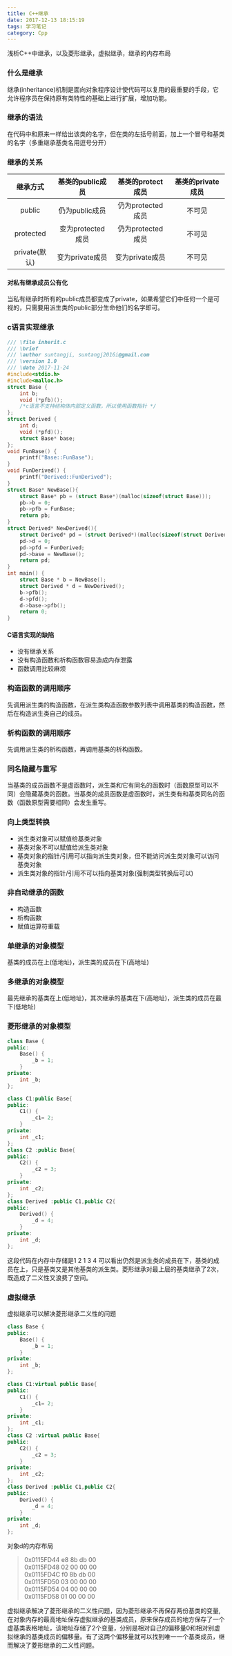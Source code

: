 ```yaml
---
title: C++继承
date: 2017-12-13 18:15:19
tags: 学习笔记
category: Cpp
---
```

浅析C++中继承，以及菱形继承，虚拟继承，继承的内存布局
<!--more-->
### 什么是继承
继承(inheritance)机制是面向对象程序设计使代码可以复用的最重要的手段，它允许程序员在保持原有类特性的基础上进行扩展，增加功能。

### 继承的语法
在代码中和原来一样给出该类的名字，但在类的左括号前面，加上一个冒号和基类的名字（多重继承基类名用逗号分开）

### 继承的关系

继承方式 | 基类的public成员 |基类的protect成员 |基类的private成员
:----:|:------:|:----:|:---:
public | 仍为public成员  |仍为protected成员 |不可见
protected| 变为protected成员 | 仍为protected成员 |不可见
private(默认)| 变为private成员 | 变为private成员 |不可见

#### 对私有继承成员公有化
当私有继承时所有的public成员都变成了private，如果希望它们中任何一个是可视的，只需要用派生类的public部分生命他们的名字即可。

### c语言实现继承
```c
/// \file inherit.c
/// \brief
/// \author suntangji, suntangj2016i@gmail.com
/// \version 1.0
/// \date 2017-11-24
#include<stdio.h>
#include<malloc.h>
struct Base {
    int b;
    void (*pfb)();
    /*c语言不支持结构体内部定义函数，所以使用函数指针 */
};
struct Derived {
    int d;
    void (*pfd)();
    struct Base* base;
};
void FunBase() {
    printf("Base::FunBase");
}
void FunDerived() {
    printf("Derived::FunDerived");
}
struct Base* NewBase(){
    struct Base* pb = (struct Base*)(malloc(sizeof(struct Base)));
    pb->b = 0;
    pb->pfb = FunBase;
    return pb;
}
struct Derived* NewDerived(){
    struct Derived* pd = (struct Derived*)(malloc(sizeof(struct Derived)));
    pd->d = 0;
    pd->pfd = FunDerived;
    pd->base = NewBase(); 
    return pd;
}
int main() {
    struct Base * b = NewBase();
    struct Derived * d = NewDerived();
    b->pfb();
    d->pfd();
    d->base->pfb();
    return 0;
}
```
#### C语言实现的缺陷
-  没有继承关系
-  没有构造函数和析构函数容易造成内存泄露
-  函数调用比较麻烦

### 构造函数的调用顺序
先调用派生类的构造函数，在派生类构造函数参数列表中调用基类的构造函数，然后在构造派生类自己的成员。
### 析构函数的调用顺序
先调用派生类的析构函数，再调用基类的析构函数。
### 同名隐藏与重写
当基类的成员函数不是虚函数时，派生类和它有同名的函数时（函数原型可以不同）会隐藏基类的函数。当基类的成员函数是虚函数时，派生类有和基类同名的函数（函数原型需要相同）会发生重写。
### 向上类型转换
- 派生类对象可以赋值给基类对象
- 基类对象不可以赋值给派生类对象
- 基类对象的指针/引用可以指向派生类对象，但不能访问派生类对象可以访问基类对象
- 派生类对象的指针/引用不可以指向基类对象(强制类型转换后可以)
### 非自动继承的函数
- 构造函数
- 析构函数
- 赋值运算符重载

### 单继承的对象模型
基类的成员在上(低地址)，派生类的成员在下(高地址)
### 多继承的对象模型
最先继承的基类在上(低地址)，其次继承的基类在下(高地址)，派生类的成员在最下(低地址)
### 菱形继承的对象模型
``` cpp
class Base {
public:
	Base() {
		_b = 1;
	}
private:
	int _b;
};

class C1:public Base{
public:
	C1() {
		_c1= 2;
	}
private:
	int _c1;
};
class C2 :public Base{
public:
	C2() {
		_c2 = 3;
	}
private:
	int _c2;
};
class Derived :public C1,public C2{
public:
	Derived() {
		_d = 4;
	}
private:
	int _d;
};
```
这段代码在内存中存储是1   2   1   3   4
可以看出仍然是派生类的成员在下，基类的成员在上，只是基类又是其他基类的派生类。菱形继承对最上层的基类继承了2次，既造成了二义性又浪费了空间。
### 虚拟继承
虚拟继承可以解决菱形继承二义性的问题
``` cpp
class Base {
public:
	Base() {
		_b = 1;
	}
private:
	int _b;
};

class C1:virtual public Base{
public:
	C1() {
		_c1= 2;
	}
private:
	int _c1;
};
class C2 :virtual public Base{
public:
	C2() {
		_c2 = 3;
	}
private:
	int _c2;
};
class Derived :public C1,public C2{
public:
	Derived() {
		_d = 4;
	}
private:
	int _d;
};
```
对象d的内存布局
>  0x0115FD44  e8 8b db 00  
0x0115FD48  02 00 00 00  
0x0115FD4C   f0 8b db 00  
0x0115FD50   03 00 00 00  
0x0115FD54   04 00 00 00  
0x0115FD58   01 00 00 00  

虚拟继承解决了菱形继承的二义性问题，因为菱形继承不再保存两份基类的变量,在对象内存的最高地址保存虚拟继承的基类成员，原来保存成员的地方保存了一个虚基类表格地址，该地址存储了2个变量，分别是相对自己的偏移量0和相对别虚拟继承的基类成员的偏移量。有了这两个偏移量就可以找到唯一一个基类成员，继而解决了菱形继承的二义性问题。